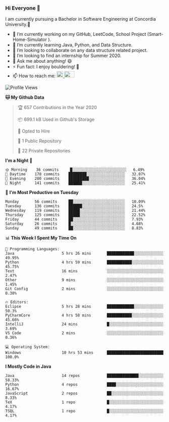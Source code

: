 ### Hi Everyone 👋
I am currently pursuing a Bachelor in Software Engineering at Concordia University.🏫

- 🔭 I’m currently working on my GitHub, LeetCode, School Project (Smart-Home-Simulator ).
- 🌱 I’m currently learning Java, Python, and Data Structure.
- 👯 I’m looking to collaborate on any data structure related project.
- 🤔 I’m looking to find an internship for Summer 2020.
- 💬 Ask me about anything! 😄
- ⚡ Fun fact: I enjoy bouldering! 🧗‍
- 📫 How to reach me: <a href="https://www.linkedin.com/in/siu-tong-ye/" target="_blank"> <img width="20px" width="32" src="https://cdn.jsdelivr.net/npm/simple-icons@v3/icons/linkedin.svg" /> </a> <a href="mailto:SiuTongYe@gmail.com" target="_blank"> <img height="20" width="32" src="https://cdn.jsdelivr.net/npm/simple-icons@v3/icons/gmail.svg" /> </a>

<!--START_SECTION:waka-->
![Profile Views](http://img.shields.io/badge/Profile%20Views-37-blue)

**🐱 My Github Data** 

> 🏆 657 Contributions in the Year 2020
 > 
> 📦 699.1 kB Used in Github's Storage 
 > 
> 💼 Opted to Hire
 > 
> 📜 1 Public Repository 
 > 
> 🔑 22 Private Repositories 

**I'm a Night 🦉** 

```text
🌞 Morning    36 commits     █░░░░░░░░░░░░░░░░░░░░░░░░   6.49% 
🌆 Daytime    178 commits    ████████░░░░░░░░░░░░░░░░░   32.07% 
🌃 Evening    200 commits    █████████░░░░░░░░░░░░░░░░   36.04% 
🌙 Night      141 commits    ██████░░░░░░░░░░░░░░░░░░░   25.41%

```
📅 **I'm Most Productive on Tuesday** 

```text
Monday       56 commits     ██░░░░░░░░░░░░░░░░░░░░░░░   10.09% 
Tuesday      136 commits    ██████░░░░░░░░░░░░░░░░░░░   24.5% 
Wednesday    119 commits    █████░░░░░░░░░░░░░░░░░░░░   21.44% 
Thursday     125 commits    █████░░░░░░░░░░░░░░░░░░░░   22.52% 
Friday       44 commits     ██░░░░░░░░░░░░░░░░░░░░░░░   7.93% 
Saturday     26 commits     █░░░░░░░░░░░░░░░░░░░░░░░░   4.68% 
Sunday       49 commits     ██░░░░░░░░░░░░░░░░░░░░░░░   8.83%

```


📊 **This Week I Spent My Time On** 

```text
💬 Programming Languages: 
Java                     5 hrs 26 mins       ████████████░░░░░░░░░░░░░   49.95% 
Python                   4 hrs 59 mins       ███████████░░░░░░░░░░░░░░   45.75% 
Text                     16 mins             ░░░░░░░░░░░░░░░░░░░░░░░░░   2.47% 
Other                    9 mins              ░░░░░░░░░░░░░░░░░░░░░░░░░   1.45% 
Git Config               2 mins              ░░░░░░░░░░░░░░░░░░░░░░░░░   0.38%

🔥 Editors: 
Eclipse                  5 hrs 28 mins       ████████████░░░░░░░░░░░░░   50.3% 
PyCharmCore              4 hrs 58 mins       ███████████░░░░░░░░░░░░░░   45.66% 
IntelliJ                 24 mins             █░░░░░░░░░░░░░░░░░░░░░░░░   3.69% 
VS Code                  2 mins              ░░░░░░░░░░░░░░░░░░░░░░░░░   0.36%

💻 Operating System: 
Windows                  10 hrs 53 mins      █████████████████████████   100.0%

```

**I Mostly Code in Java** 

```text
Java                     14 repos            ██████████████░░░░░░░░░░░   58.33% 
Python                   4 repos             ████░░░░░░░░░░░░░░░░░░░░░   16.67% 
JavaScript               2 repos             ██░░░░░░░░░░░░░░░░░░░░░░░   8.33% 
TeX                      1 repo              █░░░░░░░░░░░░░░░░░░░░░░░░   4.17% 
TSQL                     1 repo              █░░░░░░░░░░░░░░░░░░░░░░░░   4.17%

```



<!--END_SECTION:waka-->
